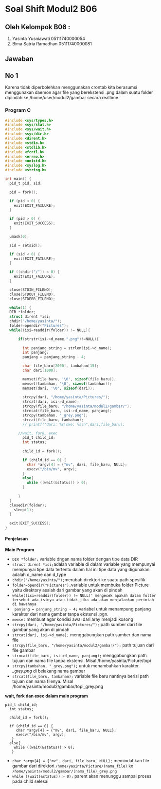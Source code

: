 # Soal Shift Modul2 B06

## Oleh Kelompok B06 :
1. Yasinta Yusniawati   05111740000054
2. Bima Satria Ramadhan 05111740000081

## Jawaban

## No 1
Karena tidak diperbolehkan menggunakan crontab kita berasumsi menggunakan daemon agar file yang berekstensi .png dalam suatu folder dipindah ke /home/user/modul2/gambar secara realtime.

### Program C
```c
#include <sys/types.h>
#include <sys/stat.h>
#include <sys/wait.h>
#include <sys/dir.h>
#include <dirent.h>
#include <stdio.h>
#include <stdlib.h>
#include <fcntl.h>
#include <errno.h>
#include <unistd.h>
#include <syslog.h>
#include <string.h>

int main() {
  pid_t pid, sid;

  pid = fork();

  if (pid < 0) {
    exit(EXIT_FAILURE);
  }

  if (pid > 0) {
    exit(EXIT_SUCCESS);
  }

  umask(0);

  sid = setsid();

  if (sid < 0) {
    exit(EXIT_FAILURE);
  }

  if ((chdir("/")) < 0) {
    exit(EXIT_FAILURE);
  }

  close(STDIN_FILENO);
  close(STDOUT_FILENO);
  close(STDERR_FILENO);

  while(1) {
  DIR *folder;
  struct dirent *isi;
  chdir("/home/yasinta/");
  folder=opendir("Pictures");
  while((isi=readdir(folder)) != NULL){

      if(strstr(isi->d_name,".png")!=NULL){
        
        int panjang_string = strlen(isi->d_name);
        int panjang;
        panjang = panjang_string - 4;

        char file_baru[2000], tambahan[15];
        char dari[1000];

        memset(file_baru, '\0', sizeof(file_baru));
        memset(tambahan, '\0', sizeof(tambahan));
        memset(dari, '\0', sizeof(dari));
        
        strcpy(dari, "/home/yasinta/Pictures/");
        strcat(dari, isi->d_name);
        strcpy(file_baru, "/home/yasinta/modul2/gambar/");
        strncat(file_baru, isi->d_name, panjang);
        strcpy(tambahan, "_grey.png");
        strcat(file_baru, tambahan);
        // printf("dari: %s\nke: %s\n",dari,file_baru);

      //wait, fork, exec
        pid_t child_id;
        int status;
        
        child_id = fork();

        if (child_id == 0) {
          char *argv[4] = {"mv", dari, file_baru, NULL};
          execv("/bin/mv", argv);
        }
        else{
          while ((wait(&status)) > 0);
        }
        
      }
  }
  closedir(folder);
    sleep(1);
  }
  
  exit(EXIT_SUCCESS);
}
```
#### Penjelasan
**Main Program**
+ `DIR *folder;` variable dngan nama folder dengan tipe data DIR
+ `struct dirent *isi;`adalah variable di dalam variable yang mempunyai mempunyai tipe data tertentu dalam hal ini tipe data yang digunakan adalah d_name dan d_type
+ `chdir("/home/yasinta/");`merubah direktori ke suatu path spesifik
+ `folder=opendir("Pictures");`variable untuk membuka folder Picture yaitu direktory asalah dari gambar yang akan di pindah
+ `while((isi=readdir(folder)) != NULL)' mengecek apakah dalam folter tersebut ada isinya atau tidak jika ada akan menjalankan perintah di bawahnya`
+ ` panjang = panjang_string - 4;` variabel untuk menampung panjang karakter dari nama gambar tanpa ekstensi .pgn.
+ `memset` membuat agar kondisi awal dari aray menjadi kosong
+ `strcpy(dari, "/home/yasinta/Pictures/");` path sumber dari file gambar yang akan di pindah
+ `strcat(dari, isi->d_name);` menggabungkan path sumber dan nama file
+ `strcpy(file_baru, "/home/yasinta/modul2/gambar/");` path tujuan dari file gambar
+ `strncat(file_baru, isi->d_name, panjang);` menggabungkan path tujuan dan nama file tanpa ekstensi. Misal /home/yasinta/Picture/topi
+ `strcpy(tambahan, "_grey.png");` untuk menambahkan karakter *_grey.png* di belakang nama gambar
+ `strcat(file_baru, tambahan);` variable file baru nantinya berisi path tujuan dan nama filenya. Misal /home/yasinta/modul2/gambar/topi_grey.png

**wait, fork dan exec dalam main program**
```
pid_t child_id;
  int status;
  
  child_id = fork();

  if (child_id == 0) {
     char *argv[4] = {"mv", dari, file_baru, NULL};
     execv("/bin/mv", argv);
   }
  else{
    while ((wait(&status)) > 0);
   }
```
+ `char *argv[4] = {"mv", dari, file_baru, NULL};` memindahkan file gambar dari direktori `/home/yasinta/Picture/(nama_file)` ke `/home/yasinta/modul2/gambar/(nama_file)_grey.png`
+ `while ((wait(&status)) > 0);` parent akan menunggu sampai proses pada child selesai
